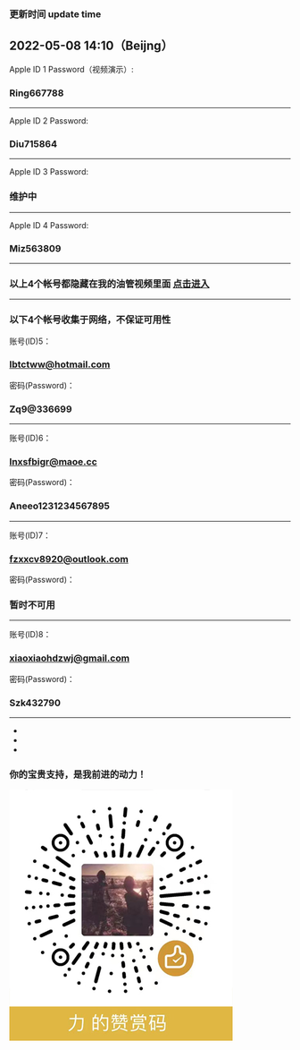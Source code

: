 
### 更新时间 update time
 2022-05-08   14:10（Beijng）
---

Apple ID 1 Password（视频演示）:

### Ring667788
---
Apple ID 2 Password:

### Diu715864
---
Apple ID 3 Password:

### 维护中
---
Apple ID 4 Password:

### Miz563809

---

### 以上4个帐号都隐藏在我的油管视频里面  [点击进入](https://www.youtube.com/channel/UCXPSzwcs0pspPTAI2rcaBgQ "悬停显示")
-------------------------------------------
### 以下4个帐号收集于网络，不保证可用性

账号(ID)5：
### lbtctww@hotmail.com
密码(Password)：
### Zq9@336699
-------------------------------------------
账号(ID)6：
### lnxsfbigr@maoe.cc
密码(Password)：
### Aneeo1231234567895
-------------------------------------------
账号(ID)7：
### fzxxcv8920@outlook.com
密码(Password)：
### 暂时不可用
-------------------------------------------
账号(ID)8：
### xiaoxiaohdzwj@gmail.com
密码(Password)：
### Szk432790
-------------------------------------------
-
-
-






   ### 你的宝贵支持，是我前进的动力！

![weixin](https://github.com/raoli1986/raoli1986.github.io/blob/main/weixinS.jpg)
